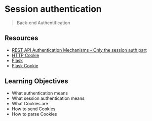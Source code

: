 # Session authentication

> Back-end
> Authentification

## Resources

* [REST API Authentication Mechanisms - Only the session auth part](https://intranet.alxswe.com/rltoken/oofk0VhuS0ZFZTNTVrQeaQ)
* [HTTP Cookie](https://intranet.alxswe.com/rltoken/peLV8xuJ4PDJMOVFqk-d2g)
* [Flask](https://intranet.alxswe.com/rltoken/AI1tFR5XriGfR8Tz7YTYQA)
* [Flask Cookie](https://intranet.alxswe.com/rltoken/QYfI5oW6OHUmHDzwKV1Qsw)

## Learning Objectives

* What authentication means
* What session authentication means
* What Cookies are
* How to send Cookies
* How to parse Cookies
